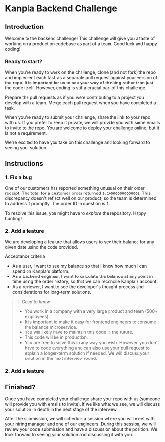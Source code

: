 # Kanpla Backend Challenge

## Introduction

Welcome to the backend challenge! This challenge will give you a taste of working on a production codebase as part of a team. Good luck and happy coding!

### Ready to start?

When you're ready to work on the challenge, clone (and not fork) the repo and implement each task as a separate pull request against your version of the repo. It is important for us to see your way of thinking rather than just the code itself. However, coding is still a crucial part of this challenge.

Prepare the pull requests as if you were contributing to a project you develop with a team. Merge each pull request when you have completed a task.

When you're ready to submit your challenge, share the link to your repo with us. If you prefer to keep it private, we will provide you with some emails to invite to the repo. You are welcome to deploy your challenge online, but it is not a requirement.

We're excited to have you take on this challenge and looking forward to seeing your solution.


## Instructions

### 1. Fix a bug

One of our customers has reported something unusual on their order receipt: The total for a customer order returned `9.100000000000001`. This discrepancy doesn't reflect well on our product, so the team is determined to address it promptly. The order ID in question is `1`.

To resolve this issue, you might have to _explore_ the repository. Happy hunting! 


### 2. Add a feature

We are developing a feature that allows users to see their balance for any given date using the code provided.

Acceptance criteria

-   As a user, I want to see my balance so that I know how much I can spend on Kanpla's platform.
-   As a backend engineer, I want to calculate the balance at any point in time using the order history, so that we can reconcile Kanpla's account.
-   As a reviewer, I want to see the developer's thought process and considerations for long-term solutions.

> 💡 _Good to know_
>
> -   You work in a company with a very large product and team (500+ employees).
> -   It is important to make it easy for frontend engineers to consume the balance microservice.
> -   You will likely have to maintain this code in the future.
> -   This code will be in production.
> -   You are free to solve this in any way you wish. However, you don't have to code everything and can also use your pull request to explain a longer-term solution if needed. We will discuss your solution in the next interview round.


### 2. Add a feature

## Finished?

Once you have completed your challenge share your repo with us (someone will provide you with emails to invite). If we like what we see, we will discuss your solution in depth in the next stage of the interview.

After the submission, we will schedule a session where you will meet with your hiring manager and one of our engineers. During this session, we will review your code submission and have a discussion about the position. We look forward to seeing your solution and discussing it with you.
